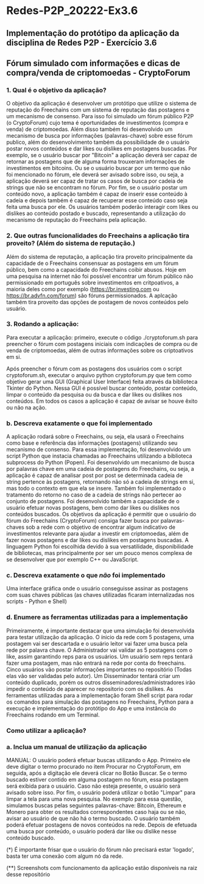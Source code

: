 # Redes-P2P_20222-Ex3.6

## Implementação do protótipo da aplicação da disciplina de Redes P2P - Exercício 3.6

## Fórum simulado com informações e dicas de compra/venda de criptomoedas - CryptoForum

### 1. Qual é o objetivo da aplicação?

O objetivo da aplicação é desenvolver um protótipo que utilize o sistema de reputação do Freechains com um sistema de reputação das postagens e um mecanismo de consenso. Para isso foi simulado um fórum público P2P (o CryptoForum) cujo tema é oportunidades de investimentos (compra e venda) de criptomoedas. Além disso também foi desenvolvido um mecanismo de busca por informações (palavras-chave) sobre esse fórum publico, além do desenvolvimento também da possibilidade de o usuário postar novos conteúdos e dar likes ou dislikes em postagens buscadas. Por exemplo, se o usuário buscar por "Bitcoin" a aplicação deverá ser capaz de retornar as postagens que de alguma forma trouxeram informações de investimentos em bitcoins. Ou se o usuário buscar por um termo que não foi mencionado no fórum, ele deverá ser avisado sobre isso, ou seja, a aplicação deverá ser capaz de tratar os casos de busca por cadeia de strings que não se encontram no fórum. Por fim, se o usuário postar um conteúdo novo, a aplicação também é capaz de inserir esse conteúdo à cadeia e depois também é capaz de recuperar esse conteúdo caso seja feita uma busca por ele. Os usuários também poderão interagir com likes ou dislikes ao conteúdo postado e buscado, representando a utilização do mecanismo de reputação do Freechains pela aplicação.

### 2. Que outras funcionalidades do Freechains a aplicação tira proveito? (Além do sistema de reputação.)

Além do sistema de reputação, a aplicação tira proveito principalmente da capacidade de o Freechains consensuar as postagens em um fórum público, bem como a capacidade do Freechains coibir abusos. Hoje em uma pesquisa na internet não foi possível encontrar um fórum público não permissionado em português sobre investimentos em critpoativos, a maioria deles como por exemplo (https://br.investing.com ou https://br.advfn.com/forum) são fóruns permissionados. A aplcação também tira proveito das opções de postagem de novos conteúdos pelo usuário.

### 3. Rodando a aplicação:

Para executar a aplicação: primeiro, execute o código ./cryptoforum.sh para preencher o fórum com postagens iniciais com indicações de compra ou de venda de criptomoedas, além de outras informações sobre os criptoativos em si.

Após preencher o fórum com as postagens dos usuários com o script cryptoforum.sh, executar o arquivo python cryptoforum.py que tem como objetivo gerar uma GUI (Graphical User Interface) feita através da biblioteca Tkinter do Python. Nessa GUI é possível buscar conteúdo, postar conteúdo, limpar o conteúdo da pesquisa ou da busca e dar likes ou dislikes nos conteúdos. Em todos os casos a aplicação é capaz de avisar se houve êxito ou não na ação.

### b. Descreva exatamente o que foi implementado

A aplicação rodará sobre o Freechains, ou seja, ela usará o Freechains como base e referência das informações (postagens) utilizando seu mecanismo de consenso. Para essa implementação, foi desenvolvido um script Python que instacia chamadas ao Freechains utilizando a biblioteca subprocess do Python (Popen). Foi desenvolvido um mecanismo de busca por palavras chave em uma cadeia de postagens do Freechains, ou seja, a aplicação é capaz de analisar post por post se determinada cadeia de string pertence às postagens, retornando não só a cadeia de strings em si, mas todo o contexto em que ela se insere. Também foi implementado o tratamento do retorno no caso de a cadeia de strings não pertecer ao conjunto de postagens. Foi desenvolvido também a capacidade de o usuário efetuar novas postagens, bem como dar likes ou dislikes nos conteúdos buscados. Os objetivos da aplicação é permitir que o usuário do fórum do Freechains (CryptoForum) consiga fazer busca por palavras-chaves sob a rede com o objetivo de encontrar algum indicativo de investimentos relevante para ajudar a investir em criptomoedas, além de fazer novas postagens e dar likes ou dislikes em postagens buscadas. A linguagem Python foi escolhida devido à sua versatilidade, disponibilidade de bibliotecas, mas principalmente por ser um pouco menos complexa de se desenvolver que por exemplo C++ ou JavaScript.

### c. Descreva exatamente o que *não* foi implementado

Uma interface gráfica onde o usuário conseguisse assinar as postagens com suas chaves públicas (as chaves utilizadas ficaram internalizadas nos scripts - Python e Shell)

### d. Enumere as ferramentas utilizadas para a implementação

Primeiramente, é importante destacar que uma simulação foi desenvolvida para testar utilização da aplicação. O ínicio da rede com 5 postagens, uma postagem vai ser descartada e o usuário leitor vai fazer uma busca pela rede por palavra chave. O Administrador vai validar as 5 postagens com o like, assim garantindo reps para os usuários. Um usuário sem reps tentará fazer uma postagem, mas não entrará na rede por conta do freechains. Cinco usuários vão postar informações importantes no repositório (Todas elas vão ser validadas pelo autor). Um Disseminador tentará criar um conteúdo duplicado, porém os outros disseminadores/administradores irão impedir o conteúdo de aparecer no repositorio com os dislikes. As ferramentas utilizadas para a implementação foram Shell script para rodar os comandos para simulação das postagens no Freechains, Python para a execução e implementação do protótipo do App e uma instância do Freechains rodando em um Terminal.

### Como utilizar a aplicação?

### a. Inclua um manual de utilização da aplicação

MANUAL: O usuário poderá efetuar buscas utilizando o App. Primeiro ele deve digitar o termo procurado no item Procurar no CryptoForum, em seguida, após a digitação ele deverá clicar no Botão Buscar. Se o termo buscado estiver contido em alguma postagem no fórum, essa postagem será exibida para o usuário. Caso não esteja presente, o usuário será avisado sobre isso. Por fim, o usuário poderá utilizar o botão "Limpar" para limpar a tela para uma nova pesquisa. No exemplo para essa questão, simulamos buscas pelas seguintes palavras-chave: Bitcoin, Ethereum e Monero para obter os resultados correspondentes caso haja ou se não, avisar ao usuário de que não há o termo buscado. O usuário também poderá efetuar postagens de novos conteúdos na rede. Depois de efetuada uma busca por conteúdo, o usuário poderá dar like ou dislike nesse conteúdo buscado.

(*) É importante frisar que o usuário do fórum não precisará estar 'logado', basta ter uma conexão com algum nó da rede.

(**) Screenshots com funcionamento da aplicação estão disponíveis na raiz desse repositório
